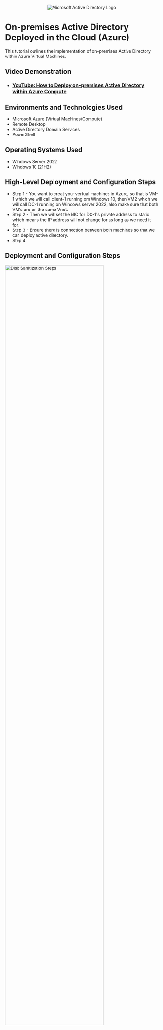 <p align="center">
<img src="https://i.imgur.com/pU5A58S.png" alt="Microsoft Active Directory Logo"/>
</p>

<h1>On-premises Active Directory Deployed in the Cloud (Azure)</h1>
This tutorial outlines the implementation of on-premises Active Directory within Azure Virtual Machines.<br />


<h2>Video Demonstration</h2>

- ### [YouTube: How to Deploy on-premises Active Directory within Azure Compute](https://www.youtube.com)

<h2>Environments and Technologies Used</h2>

- Microsoft Azure (Virtual Machines/Compute)
- Remote Desktop
- Active Directory Domain Services
- PowerShell

<h2>Operating Systems Used </h2>

- Windows Server 2022
- Windows 10 (21H2)

<h2>High-Level Deployment and Configuration Steps</h2>

- Step 1 - You want to creat your vertual machines in Azure, so that is VM-1 which we will call client-1 running om Windows 10, then VM2 which we will call DC-1 running on Windows server 2022, also make sure that both VM's are on the same Vnet.
- Step 2 - Then we will set the NIC for DC-1's private address to static which means the IP address will not change for as long as we need it for.
- Step 3 - Ensure there is connection between both machines so that we can deploy active directory.
- Step 4

<h2>Deployment and Configuration Steps</h2>

<p>
<img src="https://i.imgur.com/rAap82H.png" height="80%" width="80%" alt="Disk Sanitization Steps"/>
</p>
<p>
Here you can see that we created both machines in Azure, they are both up and running.
</p>
<br />

<p>
<img src="https://i.imgur.com/qWz7eNd.png" height="80%" width="80%" alt="Disk Sanitization Steps"/>
</p>
<p>
So after creating the vertual machines we went in to change DC-1's NIC private IP address to static, to ensure that for as long as we need it, it does't change, to do this, in the Azure portal you will click on to DC-1, network, Network Interface, ipconfig, then you will change the status from dynamic to static.
</p>
<br />

<p>
<img src="https://i.imgur.com/0x3475T.png" height="80%" width="80%" alt="Disk Sanitization Steps"/>
</p>
<p>
After ensuring that DC-1's private IP address was changed from dynamic to static, we signed into DC-1 and enabled ICMPV4 communication between DC-1 and Client-1 in DC-1's local firewall, how we managed to this was after siginging in we hit the windows key, then typed wf.msc (miscrosft common console document) or you can also type in windows defender firwall, click on inbound rules, scrool over to protocals and sort to ICMPV4, and enable communication.
</p>
<br />

<img src="https://i.imgur.com/tBz0HCy.png" height="80%" width="80%" alt="Disk Sanitization Steps"/>
</p>
<br />
So we signed into Client-1 to check the connectivity between DC-1 and Client-1 to do this, once you've signed into Client-1 tap the windows key and type command prompt, then ping DC-1's private IP address. 
                                                                                                
<p>
<img src="https://i.imgur.com/scTsmsY.png" hight="80%" width="80%" alt="Disk Sanitization Steps"/>
</p>
<br />
Here is where will download actvie directory, in order to do this in the serever manager you will click add roles and featuers, then on the before you begin portion click next, on the installation portion, select installation type,
